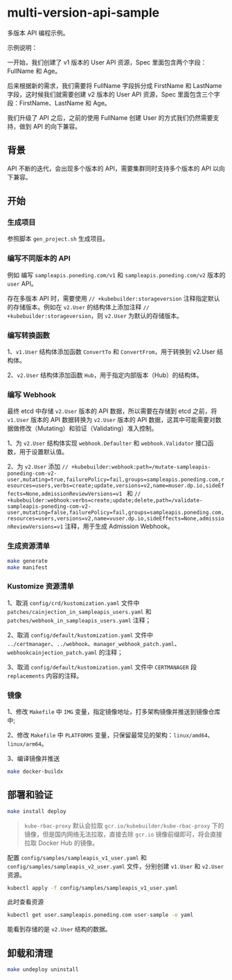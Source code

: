 # multi-version-api-sample

多版本 API 编程示例。

示例说明：

一开始，我们创建了 v1 版本的 User API 资源，Spec 里面包含两个字段：FullName 和 Age。

后来根据新的需求，我们需要将 FullName 字段拆分成 FirstName 和 LastName 字段，这时候我们就需要创建 v2 版本的 User API 资源，Spec 里面包含三个字段：FirstName、LastName 和 Age。

我们升级了 API 之后，之前的使用 FullName 创建 User 的方式我们仍然需要支持，做到 API 的向下兼容。

## 背景

API 不断的迭代，会出现多个版本的 API，需要集群同时支持多个版本的 API 以向下兼容。

## 开始

### 生成项目

参照脚本 `gen_project.sh` 生成项目。

### 编写不同版本的 API

例如 编写 `sampleapis.poneding.com/v1` 和 `sampleapis.poneding.com/v2` 版本的 `user` API。

存在多版本 API 时，需要使用 `// +kubebuilder:storageversion` 注释指定默认的存储版本。例如在 `v2.User` 的结构体上添加注释 `// +kubebuilder:storageversion`，则 `v2.User` 为默认的存储版本。

### 编写转换函数

1、`v1.User` 结构体添加函数 `ConvertTo` 和 `ConvertFrom`，用于转换到 v2.User 结构体。

2、`v2.User` 结构体添加函数 `Hub`，用于指定内部版本（Hub）的结构体。

### 编写 Webhook

最终 etcd 中存储 `v2.User` 版本的 API 数据，所以需要在存储到 etcd 之前，将 `v1.User` 版本的 API 数据转换为 `v2.User` 版本的 API 数据，这其中可能需要对数据做修改（Mutating）和验证（Validating）准入控制。

1、为 `v2.User` 结构体实现 `webhook.Defaulter` 和 `webhook.Validator` 接口函数，用于设置默认值。

2、为 `v2.User` 添加 `// +kubebuilder:webhook:path=/mutate-sampleapis-poneding-com-v2-user,mutating=true,failurePolicy=fail,groups=sampleapis.poneding.com,resources=users,verbs=create;update,versions=v2,name=muser.dp.io,sideEffects=None,admissionReviewVersions=v1
` 和 `// +kubebuilder:webhook:verbs=create;update;delete,path=/validate-sampleapis-poneding-com-v2-user,mutating=false,failurePolicy=fail,groups=sampleapis.poneding.com,resources=users,versions=v2,name=vuser.dp.io,sideEffects=None,admissionReviewVersions=v1` 注释，用于生成 Admission Webhook。

### 生成资源清单

```bash
make generate
make manifest
```

### Kustomize 资源清单

1、取消 `config/crd/kustomization.yaml` 文件中 `patches/cainjection_in_sampleapis_users.yaml` 和 `patches/webhook_in_sampleapis_users.yaml` 注释；

2、取消 `config/default/kustomization.yaml` 文件中 `../certmanager`、`../webhook`、`manager_webhook_patch.yaml`、`webhookcainjection_patch.yaml` 的注释；

3、取消 `config/default/kustomization.yaml` 文件中 `CERTMANAGER` 段 `replacements` 内容的注释。

### 镜像

1、修改 `Makefile` 中 `IMG` 变量，指定镜像地址，打多架构镜像并推送到镜像仓库中;

2、修改 `Makefile` 中 `PLATFORMS` 变量，只保留最常见的架构：`linux/amd64`、`linux/arm64`。

3、编译镜像并推送

```bash
make docker-buildx
```

## 部署和验证

```bash
make install deploy
```
> `kube-rbac-proxy` 默认会拉取 `gcr.io/kubebuilder/kube-rbac-proxy` 下的镜像，但是国内网络无法拉取，直接去除 `gcr.io` 镜像前缀即可，将会直接拉取 Docker Hub 的镜像。

配置 `config/samples/sampleapis_v1_user.yaml` 和 `config/samples/sampleapis_v2_user.yaml` 文件，分别创建 `v1.User` 和 `v2.User` 资源。

```bash
kubectl apply -f config/samples/sampleapis_v1_user.yaml
``` 

此时查看资源
```bash
kubectl get user.sampleapis.poneding.com user-sample -o yaml
```

能看到存储的是 `v2.User` 结构的数据。

## 卸载和清理

```bash
make undeploy uninstall
```
